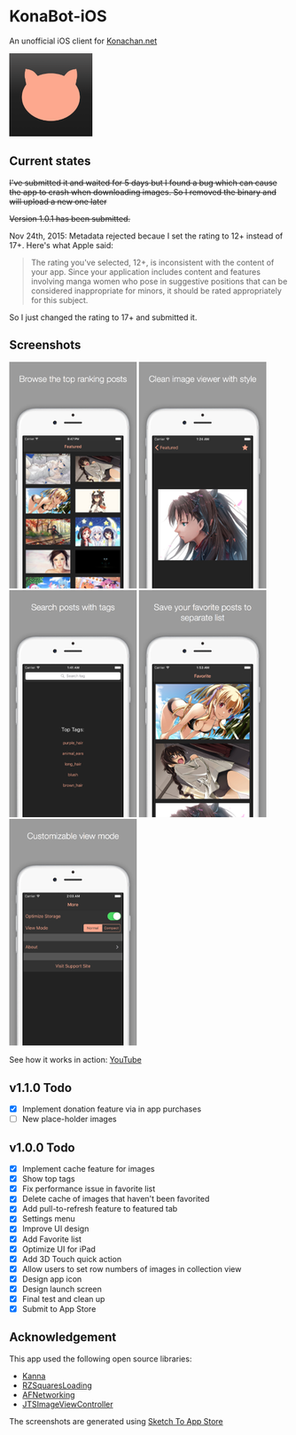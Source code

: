 # KonaBot-iOS

An unofficial iOS client for [Konachan.net](http://konachan.net)

<img src="./KonaBot/1024.png" width="150">

## Current states

~~I've submitted it and waited for 5 days but I found a bug which can cause the app to crash when downloading images. So I removed the binary and will upload a new one later~~

~~Version 1.0.1 has been submitted.~~

Nov 24th, 2015: Metadata rejected becaue I set the rating to 12+ instead of 17+. Here's what Apple said:
> The rating you've selected, 12+, is inconsistent with the content of your app. Since your application includes content and features involving manga women who pose in suggestive positions that can be considered inappropriate for minors, it should be rated appropriately for this subject.

So I just changed the rating to 17+ and submitted it.

## Screenshots

<img src="./KonaBot/screenshots/4.7%20Device%201.jpg" width="230">
<img src="./KonaBot/screenshots/4.7%20Device%202.jpg" width="230">
<img src="./KonaBot/screenshots/4.7%20Device%203.jpg" width="230">
<img src="./KonaBot/screenshots/4.7%20Device%204.jpg" width="230">
<img src="./KonaBot/screenshots/4.7%20Device%205.jpg" width="230">

See how it works in action: [YouTube](https://www.youtube.com/watch?v=GHr2EPdIcMo)

## v1.1.0 Todo

- [X] Implement donation feature via in app purchases
- [ ] New place-holder images

## v1.0.0 Todo

- [X] Implement cache feature for images
- [X] Show top tags
- [X] Fix performance issue in favorite list
- [X] Delete cache of images that haven't been favorited
- [X] Add pull-to-refresh feature to featured tab
- [X] Settings menu
- [X] Improve UI design
- [X] Add Favorite list
- [X] Optimize UI for iPad
- [X] Add 3D Touch quick action
- [X] Allow users to set row numbers of images in collection view
- [X] Design app icon
- [X] Design launch screen
- [X] Final test and clean up
- [X] Submit to App Store

## Acknowledgement

This app used the following open source libraries:

- [Kanna](https://github.com/tid-kijyun/Kanna)
- [RZSquaresLoading](https://github.com/robinzhangx/RZSquaresLoading)
- [AFNetworking](https://github.com/AFNetworking/AFNetworking)
- [JTSImageViewController](https://github.com/jaredsinclair/JTSImageViewController)

The screenshots are generated using [Sketch To App Store](https://github.com/LaunchKit/SketchToAppStore)
